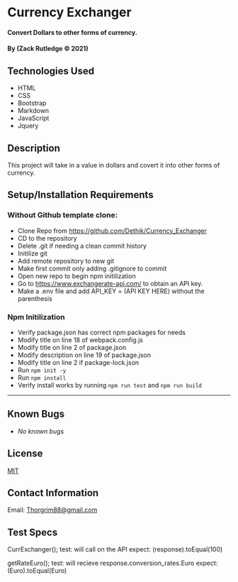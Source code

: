 # Currency Exchanger

#### Convert Dollars to other forms of currency.

#### By (Zack Rutledge © 2021)

## Technologies Used

* HTML
* CSS
* Bootstrap
* Markdown
* JavaScript
* Jquery

## Description

This project will take in a value in dollars and covert it into other forms of currency.

## Setup/Installation Requirements

### Without Github template clone:

* Clone Repo from https://github.com/Dethik/Currency_Exchanger
* CD to the repository
* Delete .git if needing a clean commit history
* Initilize git
* Add remote repository to new git
* Make first commit only adding .gitignore to commit
* Open new repo to begin npm initilization
* Go to https://www.exchangerate-api.com/ to obtain an API key.
* Make a .env file and add API_KEY = (API KEY HERE) without the parenthesis

### Npm Initilization

* Verify package.json has correct npm packages for needs
* Modify title on line 18 of webpack.config.js
* Modify title on line 2 of package.json
* Modify description on line 19 of package.json
* Modify title on line 2 if package-lock.json
* Run ```npm init -y```
* Run ```npm install```
* Verify install works by running ```npm run test``` and ```npm run build```

* * *
## Known Bugs

* _No known bugs_

## License

[MIT](LICENSE.txt)

## Contact Information

Email: Thorgrim88@gmail.com

## Test Specs

CurrExchanger();
test: will call on the API
expect: (response).toEqual(100)

getRateEuro();
test: will recieve response.conversion_rates.Euro
expect: (Euro).toEqual(Euro)